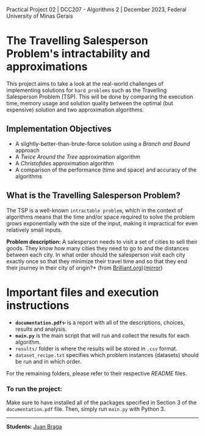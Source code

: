 Practical Project 02 | DCC207 - Algorithms 2 | December 2023, Federal University of Minas Gerais

# The Travelling Salesperson Problem's intractability and approximations
This project aims to take a look at the real-world challenges of implementing solutions for `hard problems` such as the Travelling Salesperson Problem (TSP). This will be done by comparing the execution time, memory usage and solution quality between the optimal (but expensive) solution and two approximation algorithms.

## Implementation Objectives
- A slightly-better-than-brute-force solution using a *Branch and Bound* approach
- A *Twice Around the Tree* approximation algorithm
- A *Christofides* approximation algorithm
- A comparison of the performance (time and space) and accuracy of the algorithms

## What is the Travelling Salesperson Problem?
The TSP is a well-known `intractable problem`, which in the context of algorithms means that the time and/or space required to solve the problem grows exponentially with the size of the input, making it impractical for even relatively small inputs.

**Problem description:** A salesperson needs to visit a set of cities to sell their goods. They know how many cities they need to go to and the distances between each city. In what order should the salesperson visit each city exactly once so that they minimize their travel time and so that they end their journey in their city of origin?* (from [Brilliant.org](https://brilliant.org/wiki/traveling-salesperson-problem/))([mirror](https://web.archive.org/web/20230926122114/https://brilliant.org/wiki/traveling-salesperson-problem/))

# Important files and execution instructions

- **`documentation.pdf✨`** is a report with all of the descriptions, choices, results and analysis.
- **`main.py`** is the main script that will run and collect the results for each algorithm.
- `results/` folder is where the results will be stored in `.csv` format.
- `dataset_recipe.txt` specifies which problem instances (datasets) should be run and in which order.

For the remaining folders, please refer to their respective *README* files.

### To run the project:
Make sure to have installed all of the packages specified in Section 3 of the `documentation.pdf` file. Then, simply run `main.py` with Python 3.

---
**Students:**
[Juan Braga](https://github.com/juanmbraga)
